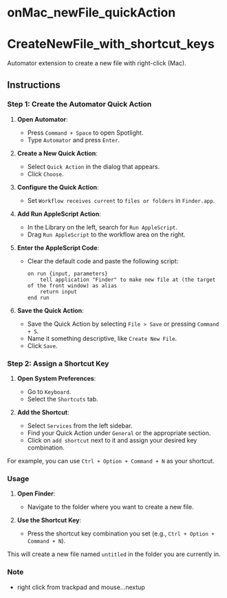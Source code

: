 # onMac_newFile_quickAction

# CreateNewFile_with_shortcut_keys

Automator extension to create a new file with right-click (Mac).

## Instructions

### Step 1: Create the Automator Quick Action

1. **Open Automator**:
   - Press `Command + Space` to open Spotlight.
   - Type `Automator` and press `Enter`.

2. **Create a New Quick Action**:
   - Select `Quick Action` in the dialog that appears.
   - Click `Choose`.

3. **Configure the Quick Action**:
   - Set `Workflow receives current` to `files or folders` in `Finder.app`.

4. **Add Run AppleScript Action**:
   - In the Library on the left, search for `Run AppleScript`.
   - Drag `Run AppleScript` to the workflow area on the right.

5. **Enter the AppleScript Code**:
   - Clear the default code and paste the following script:
     ```applescript
     on run {input, parameters}
         tell application "Finder" to make new file at (the target of the front window) as alias
         return input
     end run
     ```

6. **Save the Quick Action**:
   - Save the Quick Action by selecting `File > Save` or pressing `Command + S`.
   - Name it something descriptive, like `Create New File`.
   - Click `Save`.

### Step 2: Assign a Shortcut Key

1. **Open System Preferences**:
   - Go to `Keyboard`.
   - Select the `Shortcuts` tab.

2. **Add the Shortcut**:
   - Select `Services` from the left sidebar.
   - Find your Quick Action under `General` or the appropriate section.
   - Click on `add shortcut` next to it and assign your desired key combination.

For example, you can use `Ctrl + Option + Command + N` as your shortcut.

### Usage

1. **Open Finder**:
   - Navigate to the folder where you want to create a new file.

2. **Use the Shortcut Key**:
   - Press the shortcut key combination you set (e.g., `Ctrl + Option + Command + N`).

This will create a new file named `untitled` in the folder you are currently in.

### Note
- right click from trackpad and mouse...nextup
